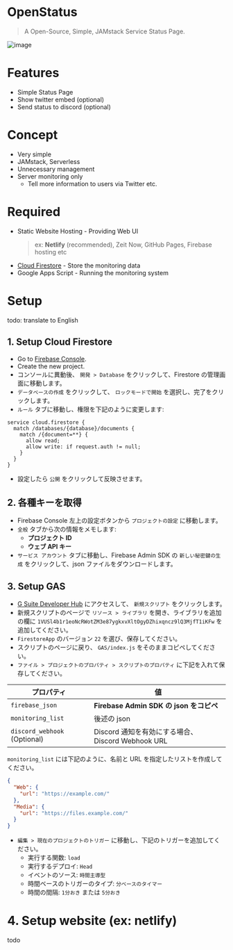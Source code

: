 # OpenStatus

> A Open-Source, Simple, JAMstack Service Status Page.

![image](https://i.imgur.com/ALrZ9eu.png)

# Features

- Simple Status Page
- Show twitter embed (optional)
- Send status to discord (optional)

# Concept

- Very simple
- JAMstack, Serverless
- Unnecessary management
- Server monitoring only
  - Tell more information to users via Twitter etc.

# Required

- Static Website Hosting - Providing Web UI
  > ex: **Netlify** (recommended), Zeit Now, GitHub Pages, Firebase hosting etc
- [Cloud Firestore](https://firebase.google.com/docs/firestore) - Store the monitoring data
- Google Apps Script - Running the monitoring system

# Setup

todo: translate to English

## 1. Setup Cloud Firestore

- Go to [Firebase Console](https://console.firebase.google.com/).
- Create the new project.
- コンソールに異動後、 `開発 > Database` をクリックして、Firestore の管理画面に移動します。
- `データベースの作成` をクリックして、 `ロックモードで開始` を選択し、完了をクリックします。
- `ルール` タブに移動し、権限を下記のように変更します:

```
service cloud.firestore {
  match /databases/{database}/documents {
    match /{document=**} {
      allow read;
      allow write: if request.auth != null;
    }
  }
}
```

- 設定したら `公開` をクリックして反映させます。

## 2. 各種キーを取得

- Firebase Console 左上の設定ボタンから `プロジェクトの設定` に移動します。
- `全般` タブから次の情報をメモします:
  - **プロジェクト ID**
  - **ウェブ API キー**
- `サービス アカウント` タブに移動し、Firebase Admin SDK の `新しい秘密鍵の生成` をクリックして、json ファイルをダウンロードします。

## 3. Setup GAS

- [G Suite Developer Hub](https://script.google.com) にアクセスして、 `新規スクリプト` をクリックします。
- 新規スクリプトのページで `リソース > ライブラリ` を開き、ライブラリを追加の欄に `1VUSl4b1r1eoNcRWotZM3e87ygkxvXltOgyDZhixqncz9lQ3MjfT1iKFw` を追加してください。
- `FirestoreApp` のバージョン `22` を選び、保存してください。
- スクリプトのページに戻り、 `GAS/index.js` をそのままコピペしてください。
- `ファイル > プロジェクトのプロパティ > スクリプトのプロパティ` に下記を入れて保存してください。

| プロパティ                   | 値                                                |
| ---------------------------- | ------------------------------------------------- |
| `firebase_json`              | **Firebase Admin SDK の json をコピペ**           |
| `monitoring_list`            | 後述の json                                       |
| `discord_webhook` (Optional) | Discord 通知を有効にする場合、Discord Webhook URL |

`monitoring_list` には下記のように、名前と URL を指定したリストを作成してください。

```json
{
  "Web": {
    "url": "https://example.com/"
  },
  "Media": {
    "url": "https://files.example.com/"
  }
}
```

- `編集 > 現在のプロジェクトのトリガー` に移動し、下記のトリガーを追加してください。
  - 実行する関数: `load`
  - 実行するデプロイ: `Head`
  - イベントのソース: `時間主導型`
  - 時間ベースのトリガーのタイプ: `分ベースのタイマー`
  - 時間の間隔: `1分おき` または `5分おき`

# 4. Setup website (ex: netlify)

todo
